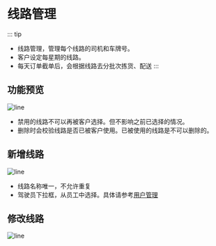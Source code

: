 # 线路管理

::: tip
- 线路管理，管理每个线路的司机和车牌号。
- 客户设定每星期的线路。
- 每天订单截单后，会根据线路去分批次拣货、配送
:::

## 功能预览
![line](/line/line.png)
- 禁用的线路不可以再被客户选择。但不影响之前已选择的情况。
- 删除时会校验线路是否已被客户使用。已被使用的线路是不可以删除的。

## 新增线路
![line](/line/line-add.png)
- 线路名称唯一，不允许重复
- 驾驶员下拉框，从员工中选择。具体请参考[用户管理](../system/user)

## 修改线路
![line](/line/line-edit.png)

